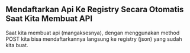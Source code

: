 ## Mendaftarkan Api Ke Registry Secara Otomatis Saat Kita Membuat API

Saat kita membuat api (mangaksesnya), dengan menggunakan method POST kita bisa mendaftarkannya langsung ke registry (json) yang sudah kita buat.
